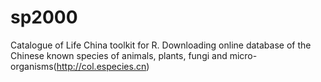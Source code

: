 # sp2000
Catalogue of Life China toolkit for R. Downloading online database of the Chinese known species of animals, plants, fungi and micro-organisms(http://col.especies.cn)

